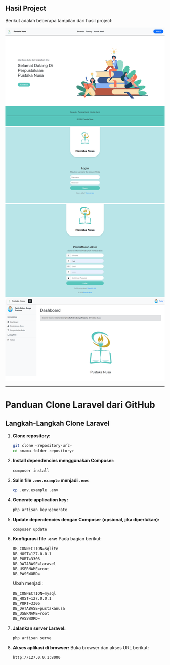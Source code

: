 ## Hasil Project

Berikut adalah beberapa tampilan dari hasil project:

![Gambar 1](1.png)
![Gambar 2](2.png)
![Gambar 3](3.png)
![Gambar 4](4.png)

---

# Panduan Clone Laravel dari GitHub

## Langkah-Langkah Clone Laravel

1. **Clone repository:**
   ```bash
   git clone <repository-url>
   cd <nama-folder-repository>
   ```

2. **Install dependencies menggunakan Composer:**
   ```bash
   composer install
   ```

3. **Salin file `.env.example` menjadi `.env`:**
   ```bash
   cp .env.example .env
   ```

4. **Generate application key:**
   ```bash
   php artisan key:generate
   ```

5. **Update dependencies dengan Composer (opsional, jika diperlukan):**
   ```bash
   composer update
   ```

6. **Konfigurasi file `.env`:**
   Pada bagian berikut:
   ```env
   DB_CONNECTION=sqlite
   DB_HOST=127.0.0.1
   DB_PORT=3306
   DB_DATABASE=laravel
   DB_USERNAME=root
   DB_PASSWORD=
   ```

   Ubah menjadi:
   ```env
   DB_CONNECTION=mysql
   DB_HOST=127.0.0.1
   DB_PORT=3306
   DB_DATABASE=pustakanusa
   DB_USERNAME=root
   DB_PASSWORD=
   ```

7. **Jalankan server Laravel:**
   ```bash
   php artisan serve
   ```

8. **Akses aplikasi di browser:**
   Buka browser dan akses URL berikut:
   ```
   http://127.0.0.1:8000
   ```
